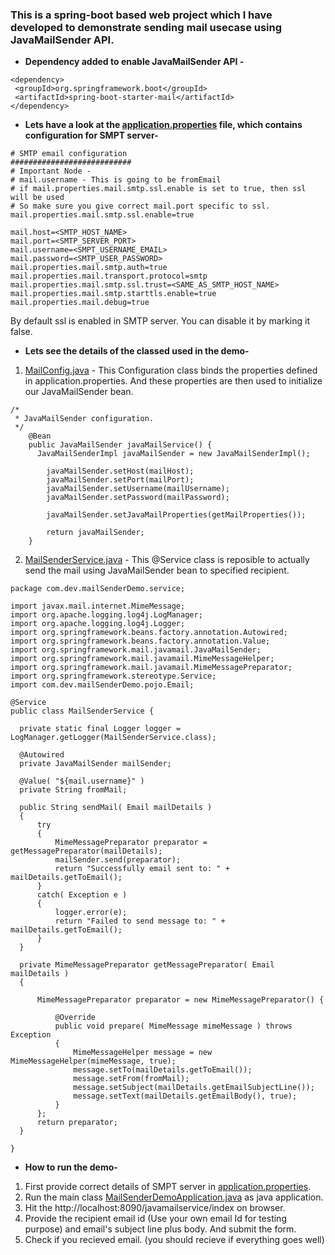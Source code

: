 ### This is a spring-boot based web project which I have developed to demonstrate sending mail usecase using JavaMailSender API.

* **Dependency added to enable JavaMailSender API -**
```
<dependency>
 <groupId>org.springframework.boot</groupId>
 <artifactId>spring-boot-starter-mail</artifactId>
</dependency>
```

* **Lets have a look at the [application.properties](https://github.com/thedevd/codetemplates/blob/master/mailSenderDemo/src/main/resources/application.properties) file, which contains configuration for SMPT server-**
```
# SMTP email configuration
###########################
# Important Node -
# mail.username - This is going to be fromEmail
# if mail.properties.mail.smtp.ssl.enable is set to true, then ssl will be used
# So make sure you give correct mail.port specific to ssl.  
mail.properties.mail.smtp.ssl.enable=true

mail.host=<SMTP_HOST_NAME>
mail.port=<SMTP_SERVER_PORT>
mail.username=<SMPT_USERNAME_EMAIL>
mail.password=<SMTP_USER_PASSWORD>
mail.properties.mail.smtp.auth=true
mail.properties.mail.transport.protocol=smtp
mail.properties.mail.smtp.ssl.trust=<SAME_AS_SMTP_HOST_NAME>
mail.properties.mail.smtp.starttls.enable=true
mail.properties.mail.debug=true
```
By default ssl is enabled in SMTP server. You can disable it by marking it false. 

* **Lets see the details of the classed used in the demo-**
1. [MailConfig.java](https://github.com/thedevd/codetemplates/blob/master/mailSenderDemo/src/main/java/com/dev/mailSenderDemo/configuration/MailConfig.java) - This Configuration class binds the properties defined in application.properties. And these properties are then used to initialize our JavaMailSender bean.
```
/*
 * JavaMailSender configuration.
 */
	@Bean
	public JavaMailSender javaMailService() {
	  JavaMailSenderImpl javaMailSender = new JavaMailSenderImpl();

		javaMailSender.setHost(mailHost);
		javaMailSender.setPort(mailPort);
		javaMailSender.setUsername(mailUsername);
		javaMailSender.setPassword(mailPassword);

		javaMailSender.setJavaMailProperties(getMailProperties());

		return javaMailSender;
	}
  ```
  2. [MailSenderService.java](https://github.com/thedevd/codetemplates/blob/master/mailSenderDemo/src/main/java/com/dev/mailSenderDemo/service/MailSenderService.java) - This @Service class is reposible to actually send the mail using JavaMailSender bean to specified recipient.
  ```
package com.dev.mailSenderDemo.service;

import javax.mail.internet.MimeMessage;
import org.apache.logging.log4j.LogManager;
import org.apache.logging.log4j.Logger;
import org.springframework.beans.factory.annotation.Autowired;
import org.springframework.beans.factory.annotation.Value;
import org.springframework.mail.javamail.JavaMailSender;
import org.springframework.mail.javamail.MimeMessageHelper;
import org.springframework.mail.javamail.MimeMessagePreparator;
import org.springframework.stereotype.Service;
import com.dev.mailSenderDemo.pojo.Email;

  @Service
public class MailSenderService {

	private static final Logger logger = LogManager.getLogger(MailSenderService.class);

	@Autowired
	private JavaMailSender mailSender;

	@Value( "${mail.username}" )
	private String fromMail;

	public String sendMail( Email mailDetails )
	{
		try
		{
			MimeMessagePreparator preparator = getMessagePreparator(mailDetails);
			mailSender.send(preparator);
			return "Successfully email sent to: " + mailDetails.getToEmail();
		}
		catch( Exception e )
		{
			logger.error(e);
			return "Failed to send message to: " + mailDetails.getToEmail();
		}
	}

	private MimeMessagePreparator getMessagePreparator( Email mailDetails )
	{

		MimeMessagePreparator preparator = new MimeMessagePreparator() {

			@Override
			public void prepare( MimeMessage mimeMessage ) throws Exception
			{
				MimeMessageHelper message = new MimeMessageHelper(mimeMessage, true);
				message.setTo(mailDetails.getToEmail());
				message.setFrom(fromMail);
				message.setSubject(mailDetails.getEmailSubjectLine());
				message.setText(mailDetails.getEmailBody(), true);
			}
		};
		return preparator;
	}

}
  ```
  
  * **How to run the demo-**
  1. First provide correct details of SMPT server in [application.properties](https://github.com/thedevd/codetemplates/blob/master/mailSenderDemo/src/main/resources/application.properties).
  2. Run the main class [MailSenderDemoApplication.java](https://github.com/thedevd/codetemplates/blob/master/mailSenderDemo/src/main/java/com/dev/mailSenderDemo/MailSenderDemoApplication.java) as java application.
  3. Hit the http://localhost:8090/javamailservice/index on browser.
  4. Provide the recipient email id (Use your own email Id for testing purpose) and email's subject line plus body. And submit the form.
  5. Check if you recieved email. (you should recieve if everything goes well)
